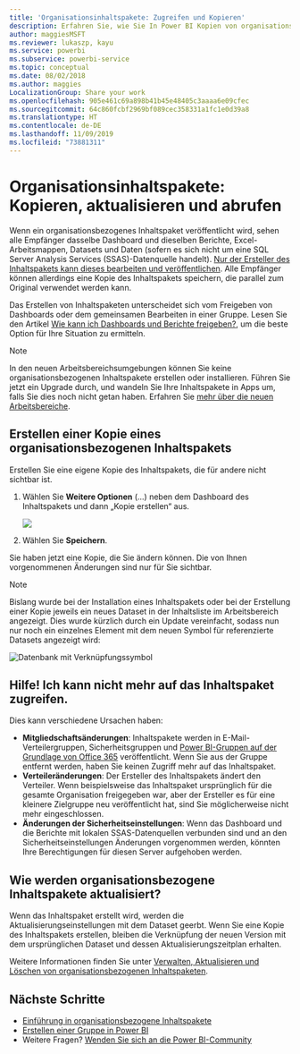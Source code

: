 ```yaml
---
title: 'Organisationsinhaltspakete: Zugreifen und Kopieren'
description: Erfahren Sie, wie Sie In Power BI Kopien von organisationsbezogenen Inhaltspaketen erstellen und wie die Problembehandlung verläuft, wenn beim Zugriff darauf Probleme auftreten.
author: maggiesMSFT
ms.reviewer: lukaszp, kayu
ms.service: powerbi
ms.subservice: powerbi-service
ms.topic: conceptual
ms.date: 08/02/2018
ms.author: maggies
LocalizationGroup: Share your work
ms.openlocfilehash: 905e461c69a898b41b45e48405c3aaaa6e09cfec
ms.sourcegitcommit: 64c860fcbf2969bf089cec358331a1fc1e0d39a8
ms.translationtype: HT
ms.contentlocale: de-DE
ms.lasthandoff: 11/09/2019
ms.locfileid: "73881311"
---
```

# <a name="organizational-content-packs-copy-refresh-and-get-access"></a>Organisationsinhaltspakete: Kopieren, aktualisieren und abrufen

Wenn ein organisationsbezogenes Inhaltspaket veröffentlicht wird, sehen alle Empfänger dasselbe Dashboard und dieselben Berichte, Excel-Arbeitsmappen, Datasets und Daten (sofern es sich nicht um eine SQL Server Analysis Services (SSAS)-Datenquelle handelt).  [Nur der Ersteller des Inhaltspakets kann dieses bearbeiten und veröffentlichen](service-organizational-content-pack-manage-update-delete.md).  Alle Empfänger können allerdings eine Kopie des Inhaltspakets speichern, die parallel zum Original verwendet werden kann.

Das Erstellen von Inhaltspaketen unterscheidet sich vom Freigeben von Dashboards oder dem gemeinsamen Bearbeiten in einer Gruppe. Lesen Sie den Artikel [Wie kann ich Dashboards und Berichte freigeben?](service-how-to-collaborate-distribute-dashboards-reports.md), um die beste Option für Ihre Situation zu ermitteln.

> [!NOTE]
> In den neuen Arbeitsbereichsumgebungen können Sie keine organisationsbezogenen Inhaltspakete erstellen oder installieren. Führen Sie jetzt ein Upgrade durch, und wandeln Sie Ihre Inhaltspakete in Apps um, falls Sie dies noch nicht getan haben. Erfahren Sie [mehr über die neuen Arbeitsbereiche](service-create-the-new-workspaces.md).
>

## <a name="create-a-copy-of-an-organizational-content-pack"></a>Erstellen einer Kopie eines organisationsbezogenen Inhaltspakets
Erstellen Sie eine eigene Kopie des Inhaltspakets, die für andere nicht sichtbar ist.

1. Wählen Sie **Weitere Optionen** (...) neben dem Dashboard des Inhaltspakets und dann „Kopie erstellen“ aus.

    ![](media/service-organizational-content-pack-copy-refresh-access/power-bi-create-copy-organizational-content-pack.png)
2. Wählen Sie **Speichern**.  

Sie haben jetzt eine Kopie, die Sie ändern können. Die von Ihnen vorgenommenen Änderungen sind nur für Sie sichtbar.

> [!NOTE]
> Bislang wurde bei der Installation eines Inhaltspakets oder bei der Erstellung einer Kopie jeweils ein neues Dataset in der Inhaltsliste im Arbeitsbereich angezeigt. Dies wurde kürzlich durch ein Update vereinfacht, sodass nun nur noch ein einzelnes Element mit dem neuen Symbol für referenzierte Datasets angezeigt wird:
>
> ![Datenbank mit Verknüpfungssymbol](media/service-organizational-content-pack-copy-refresh-access/power-bi-dataset-reference-icon.png)
>

## <a name="help--i-can-no-longer-access-the-content-pack"></a>Hilfe!  Ich kann nicht mehr auf das Inhaltspaket zugreifen.
Dies kann verschiedene Ursachen haben:

* **Mitgliedschaftsänderungen**:  Inhaltspakete werden in E-Mail-Verteilergruppen, Sicherheitsgruppen und [Power BI-Gruppen auf der Grundlage von Office 365](https://support.office.com/article/Create-a-group-in-Office-365-7124dc4c-1de9-40d4-b096-e8add19209e9) veröffentlicht.  Wenn Sie aus der Gruppe entfernt werden, haben Sie keinen Zugriff mehr auf das Inhaltspaket.
* **Verteileränderungen**: Der Ersteller des Inhaltspakets ändert den Verteiler. Wenn beispielsweise das Inhaltspaket ursprünglich für die gesamte Organisation freigegeben war, aber der Ersteller es für eine kleinere Zielgruppe neu veröffentlicht hat, sind Sie möglicherweise nicht mehr eingeschlossen.
* **Änderungen der Sicherheitseinstellungen**: Wenn das Dashboard und die Berichte mit lokalen SSAS-Datenquellen verbunden sind und an den Sicherheitseinstellungen Änderungen vorgenommen werden, könnten Ihre Berechtigungen für diesen Server aufgehoben werden.

## <a name="how-are-organizational-content-packs-refreshed"></a>Wie werden organisationsbezogene Inhaltspakete aktualisiert?
Wenn das Inhaltspaket erstellt wird, werden die Aktualisierungseinstellungen mit dem Dataset geerbt.  Wenn Sie eine Kopie des Inhaltspakets erstellen, bleiben die Verknüpfung der neuen Version mit dem ursprünglichen Dataset und dessen Aktualisierungszeitplan erhalten.

Weitere Informationen finden Sie unter [Verwalten, Aktualisieren und Löschen von organisationsbezogenen Inhaltspaketen](service-organizational-content-pack-manage-update-delete.md).

## <a name="next-steps"></a>Nächste Schritte
* [Einführung in organisationsbezogene Inhaltspakete](service-organizational-content-pack-introduction.md)
* [Erstellen einer Gruppe in Power BI](service-create-distribute-apps.md)
* Weitere Fragen? [Wenden Sie sich an die Power BI-Community](https://community.powerbi.com/)

